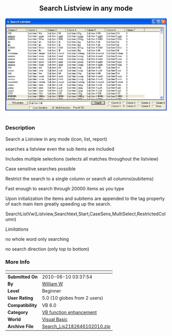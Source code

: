 ﻿<div align="center">

## Search Listview in any mode

<img src="PIC2010610342539487.JPG">
</div>

### Description

Search a Listview in any mode (icon, list, report)

searches a listview even the sub items are included

Includes multiple selections (selects all matches throughout the listview)

Case sensitive searches possible

Restrict the search to a single column or search all columns(subitems)

Fast enough to search through 20000 items as you type

Upon initialization the items and subitems are appended to the tag property of each main item greatly speeding up the search.

SearchListVw(Listview,Searchtext,Start,CaseSens,MultiSelect,RestrictedColumn)

*Limitations*

no whole word only searching

no search direction (only top to bottom)
 
### More Info
 


<span>             |<span>
---                |---
**Submitted On**   |2010-06-10 03:37:54
**By**             |[William W](https://github.com/Planet-Source-Code/PSCIndex/blob/master/ByAuthor/william-w.md)
**Level**          |Beginner
**User Rating**    |5.0 (10 globes from 2 users)
**Compatibility**  |VB 6\.0
**Category**       |[VB function enhancement](https://github.com/Planet-Source-Code/PSCIndex/blob/master/ByCategory/vb-function-enhancement__1-25.md)
**World**          |[Visual Basic](https://github.com/Planet-Source-Code/PSCIndex/blob/master/ByWorld/visual-basic.md)
**Archive File**   |[Search\_Lis2182646102010\.zip](https://github.com/Planet-Source-Code/william-w-search-listview-in-any-mode__1-73204/archive/master.zip)









